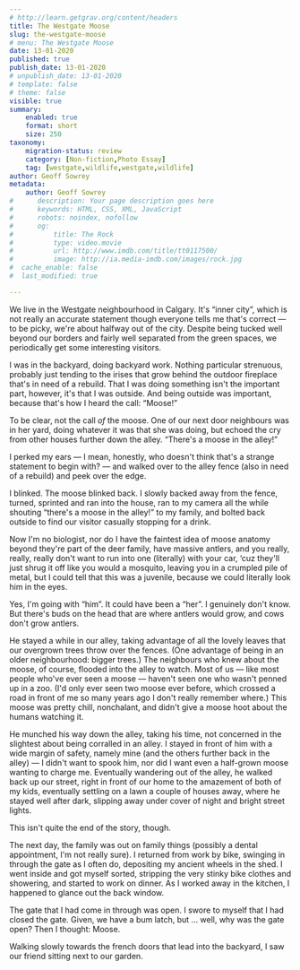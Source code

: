 ```yaml
---
# http://learn.getgrav.org/content/headers
title: The Westgate Moose
slug: the-westgate-moose
# menu: The Westgate Moose
date: 13-01-2020
published: true
publish_date: 13-01-2020
# unpublish_date: 13-01-2020
# template: false
# theme: false
visible: true
summary:
    enabled: true
    format: short
    size: 250
taxonomy:
    migration-status: review
    category: [Non-fiction,Photo Essay]
    tag: [westgate,wildlife,westgate,wildlife]
author: Geoff Sowrey
metadata:
    author: Geoff Sowrey
#      description: Your page description goes here
#      keywords: HTML, CSS, XML, JavaScript
#      robots: noindex, nofollow
#      og:
#          title: The Rock
#          type: video.movie
#          url: http://www.imdb.com/title/tt0117500/
#          image: http://ia.media-imdb.com/images/rock.jpg
#  cache_enable: false
#  last_modified: true

---
```


We live in the Westgate neighbourhood in Calgary. It's “inner city”, which is not really an accurate statement though everyone tells me that's correct — to be picky, we're about halfway out of the city. Despite being tucked well beyond our borders and fairly well separated from the green spaces, we periodically get some interesting visitors.

I was in the backyard, doing backyard work. Nothing particular strenuous, probably just tending to the irises that grow behind the outdoor fireplace that's in need of a rebuild. That I was doing something isn't the important part, however, it's that I was outside. And being outside was important, because that's how I heard the call: “Moose!”

To be clear, not the call *of* the moose. One of our next door neighbours was in her yard, doing whatever it was that she was doing, but echoed the cry from other houses further down the alley. “There's a moose in the alley!”

I perked my ears — I mean, honestly, who doesn't think that's a strange statement to begin with? — and walked over to the alley fence (also in need of a rebuild) and peek over the edge.

 

I blinked. The moose blinked back. I slowly backed away from the fence, turned, sprinted and ran into the house, ran to my camera all the while shouting “there's a moose in the alley!” to my family, and bolted back outside to find our visitor casually stopping for a drink.

 

Now I'm no biologist, nor do I have the faintest idea of moose anatomy beyond they're part of the deer family, have massive antlers, and you really, really, really don't want to run into one (literally) with your car, ‘cuz they'll just shrug it off like you would a mosquito, leaving you in a crumpled pile of metal, but I could tell that this was a juvenile, because we could literally look him in the eyes.

Yes, I'm going with “him”. It could have been a “her”. I genuinely don't know. But there's buds on the head that are where antlers would grow, and cows don't grow antlers.

He stayed a while in our alley, taking advantage of all the lovely leaves that our overgrown trees throw over the fences. (One advantage of being in an older neighbourhood: bigger trees.) The neighbours who knew about the moose, of course, flooded into the alley to watch. Most of us — like most people who've ever seen a moose — haven't seen one who wasn't penned up in a zoo. (I'd only ever seen two moose ever before, which crossed a road in front of me so many years ago I don't really remember where.) This moose was pretty chill, nonchalant, and didn't give a moose hoot about the humans watching it.

 

He munched his way down the alley, taking his time, not concerned in the slightest about being corralled in an alley. I stayed in front of him with a wide margin of safety, namely mine (and the others further back in the alley) — I didn't want to spook him, nor did I want even a half-grown moose wanting to charge me. Eventually wandering out of the alley, he walked back up our street, right in front of our home to the amazement of both of my kids, eventually settling on a lawn a couple of houses away, where he stayed well after dark, slipping away under cover of night and bright street lights.

 

This isn't quite the end of the story, though.

The next day, the family was out on family things (possibly a dental appointment, I'm not really sure). I returned from work by bike, swinging in through the gate as I often do, depositing my ancient wheels in the shed. I went inside and got myself sorted, stripping the very stinky bike clothes and showering, and started to work on dinner. As I worked away in the kitchen, I happened to glance out the back window.

The gate that I had come in through was open. I swore to myself that I had closed the gate. Given, we have a bum latch, but … well, why was the gate open? Then I thought: Moose.

Walking slowly towards the french doors that lead into the backyard, I saw our friend sitting next to our garden.

 